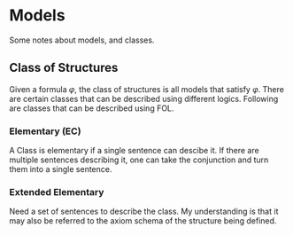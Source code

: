 # Models

Some notes about models, and classes. 

## Class of Structures 

Given a formula $\varphi$, the class of structures is all models that satisfy $\varphi$. There are certain classes that can be 
described using different logics. Following are classes that can be described using FOL.  

### Elementary (EC) 

A Class is elementary if a single sentence can descibe it. If there are multiple sentences describing it, one can take the conjunction
and turn them into a single sentence.

### Extended Elementary

Need a set of sentences to describe the class. My understanding is that it may also be referred to the axiom schema of the structure being
defined.



